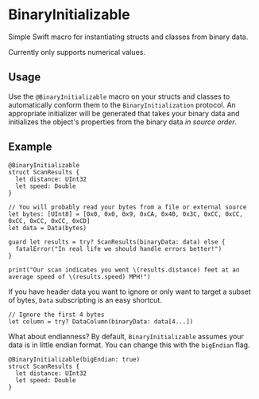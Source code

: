 # BinaryInitializable #

Simple Swift macro for instantiating structs and classes from binary data. 

Currently only supports numerical values.

## Usage

Use the `@BinaryInitializable` macro on your structs and classes to automatically conform them to the `BinaryInitialization` protocol. An appropriate initializer will be generated that takes your binary data and initializes the object's properties from the binary data *in source order*.

## Example

```
@BinaryInitializable
struct ScanResults {
  let distance: UInt32
  let speed: Double
}

// You will probably read your bytes from a file or external source
let bytes: [UInt8] = [0x0, 0x0, 0x9, 0xCA, 0x40, 0x3C, 0xCC, 0xCC, 0xCC, 0xCC, 0xCC, 0xCD]
let data = Data(bytes)

guard let results = try? ScanResults(binaryData: data) else {
  fatalError("In real life we should handle errors better!")
}

print("Our scan indicates you went \(results.distance) feet at an average speed of \(results.speed) MPH!")
```

If you have header data you want to ignore or only want to target a subset of bytes, `Data` subscripting is an easy shortcut.

```
// Ignore the first 4 bytes
let column = try? DataColumn(binaryData: data[4...])
```

What about endianness? By default, `BinaryInitializable` assumes your data is in little endian format. You can change this with the `bigEndian` flag.

```
@BinaryInitializable(bigEndian: true)
struct ScanResults {
  let distance: UInt32
  let speed: Double
}
```
